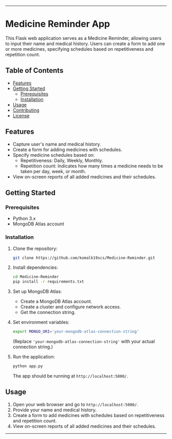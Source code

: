 

---

# Medicine Reminder App

This Flask web application serves as a Medicine Reminder, allowing users to input their name and medical history. Users can create a form to add one or more medicines, specifying schedules based on repetitiveness and repetition count.

## Table of Contents

- [Features](#features)
- [Getting Started](#getting-started)
  - [Prerequisites](#prerequisites)
  - [Installation](#installation)
- [Usage](#usage)
- [Contributing](#contributing)
- [License](#license)

## Features

- Capture user's name and medical history.
- Create a form for adding medicines with schedules.
- Specify medicine schedules based on:
  - Repetitiveness: Daily, Weekly, Monthly.
  - Repetition count: Indicates how many times a medicine needs to be taken per day, week, or month.
- View on-screen reports of all added medicines and their schedules.

## Getting Started

### Prerequisites

- Python 3.x
- MongoDB Atlas account

### Installation

1. Clone the repository:

   ```bash
   git clone https://github.com/komalk19scs/Medicine-Reminder.git
   ```

2. Install dependencies:

   ```bash
   cd Medicine-Reminder
   pip install -r requirements.txt
   ```

3. Set up MongoDB Atlas:
   - Create a MongoDB Atlas account.
   - Create a cluster and configure network access.
   - Get the connection string.

4. Set environment variables:

   ```bash
   export MONGO_URI='your-mongodb-atlas-connection-string'
   ```

   (Replace `'your-mongodb-atlas-connection-string'` with your actual connection string.)

5. Run the application:

   ```bash
   python app.py
   ```

   The app should be running at `http://localhost:5000/`.

## Usage

1. Open your web browser and go to `http://localhost:5000/`.
2. Provide your name and medical history.
3. Create a form to add medicines with schedules based on repetitiveness and repetition count.
4. View on-screen reports of all added medicines and their schedules.


---

